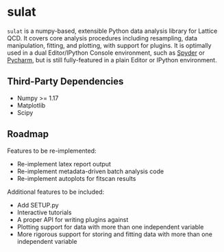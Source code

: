 # sulat
`sulat` is a numpy-based, extensible Python data analysis library for Lattice QCD. It covers core analysis procedures including resampling, data manipulation, fitting, and plotting, with support for plugins. It is optimally used in a dual Editor/IPython Console environment, such as [Spyder](https://www.spyder-ide.org/) or [Pycharm](https://www.jetbrains.com/pycharm/), but is still fully-featured in a plain Editor or IPython environment.

## Third-Party Dependencies
- Numpy >= 1.17
- Matplotlib
- Scipy

## Roadmap
Features to be re-implemented:
- Re-implement latex report output
- Re-implement metadata-driven batch analysis code
- Re-implement autoplots for fitscan results

Additional features to be included:
- Add SETUP.py
- Interactive tutorials
- A proper API for writing plugins against
- Plotting support for data with more than one independent variable
- More rigorous support for storing and fitting data with more than one independent variable

